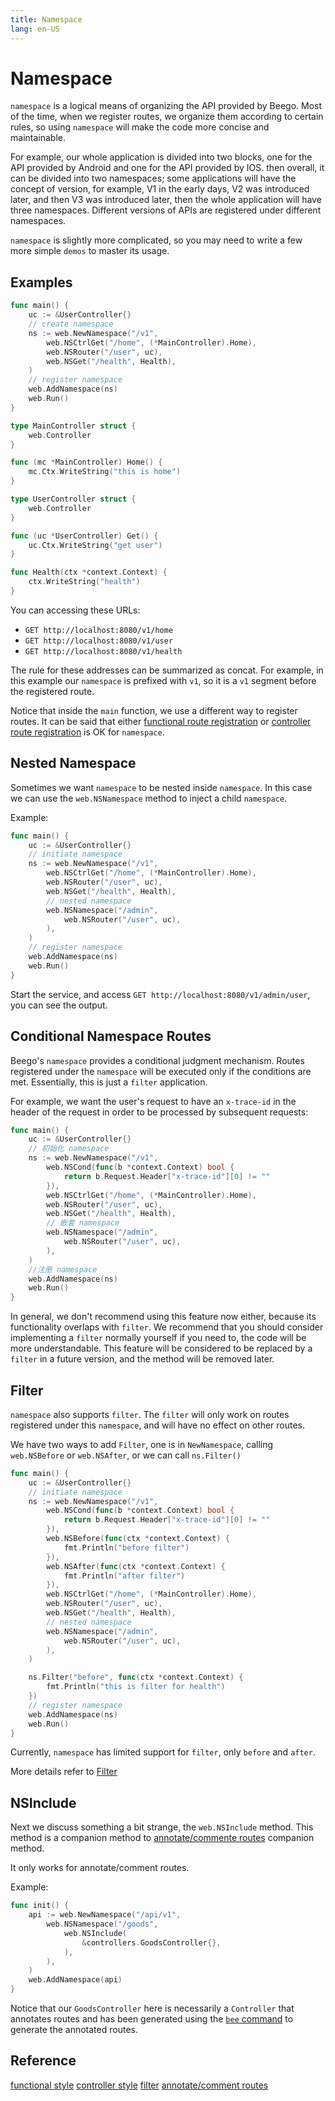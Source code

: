 ```yaml
---
title: Namespace
lang: en-US
---
```


# Namespace

`namespace` is a logical means of organizing the API provided by Beego. Most of the time, when we register routes, we organize them according to certain rules, so using `namespace` will make the code more concise and maintainable.

For example, our whole application is divided into two blocks, one for the API provided by Android and one for the API provided by IOS. then overall, it can be divided into two namespaces; some applications will have the concept of version, for example, V1 in the early days, V2 was introduced later, and then V3 was introduced later, then the whole application will have three namespaces. Different versions of APIs are registered under different namespaces.

`namespace` is slightly more complicated, so you may need to write a few more simple `demos` to master its usage.

## Examples

```go
func main() {
	uc := &UserController{}
	// create namespace
	ns := web.NewNamespace("/v1",
		web.NSCtrlGet("/home", (*MainController).Home),
		web.NSRouter("/user", uc),
		web.NSGet("/health", Health),
	)
	// register namespace
	web.AddNamespace(ns)
	web.Run()
}

type MainController struct {
	web.Controller
}

func (mc *MainController) Home() {
	mc.Ctx.WriteString("this is home")
}

type UserController struct {
	web.Controller
}

func (uc *UserController) Get() {
	uc.Ctx.WriteString("get user")
}

func Health(ctx *context.Context) {
	ctx.WriteString("health")
}
```

You can accessing these URLs:

- `GET http://localhost:8080/v1/home`
- `GET http://localhost:8080/v1/user`
- `GET http://localhost:8080/v1/health`

The rule for these addresses can be summarized as concat. For example, in this example our `namespace` is prefixed with `v1`, so it is a `v1` segment before the registered route.

Notice that inside the `main` function, we use a different way to register routes. It can be said that either [functional route registration](./functional_style/README.md) or [controller route registration](./ctrl_style/README.md) is OK for `namespace`. 

## Nested Namespace

Sometimes we want `namespace` to be nested inside `namespace`. In this case we can use the `web.NSNamespace` method to inject a child `namespace`.

Example:

```go
func main() {
	uc := &UserController{}
	// initiate namespace
	ns := web.NewNamespace("/v1",
		web.NSCtrlGet("/home", (*MainController).Home),
		web.NSRouter("/user", uc),
		web.NSGet("/health", Health),
		// nested namespace
		web.NSNamespace("/admin",
			web.NSRouter("/user", uc),
		),
	)
	// register namespace
	web.AddNamespace(ns)
	web.Run()
}
```

Start the service, and access `GET http://localhost:8080/v1/admin/user`, you can see the output.

## Conditional Namespace Routes

Beego's `namespace` provides a conditional judgment mechanism. Routes registered under the `namespace` will be executed only if the conditions are met. Essentially, this is just a `filter` application.

For example, we want the user's request to have an `x-trace-id` in the header of the request in order to be processed by subsequent requests:

```go
func main() {
	uc := &UserController{}
	// 初始化 namespace
	ns := web.NewNamespace("/v1",
		web.NSCond(func(b *context.Context) bool {
			return b.Request.Header["x-trace-id"][0] != ""
		}),
		web.NSCtrlGet("/home", (*MainController).Home),
		web.NSRouter("/user", uc),
		web.NSGet("/health", Health),
		// 嵌套 namespace
		web.NSNamespace("/admin",
			web.NSRouter("/user", uc),
		),
	)
	//注册 namespace
	web.AddNamespace(ns)
	web.Run()
}
```

In general, we don't recommend using this feature now either, because its functionality overlaps with `filter`. We recommend that you should consider implementing a `filter` normally yourself if you need to, the code will be more understandable. This feature will be considered to be replaced by a `filter` in a future version, and the method will be removed later.

## Filter

`namespace` also supports `filter`. The `filter` will only work on routes registered under this `namespace`, and will have no effect on other routes.

We have two ways to add `Filter`, one is in `NewNamespace`, calling `web.NSBefore` or `web.NSAfter`, or we can call `ns.Filter()`

```go
func main() {
	uc := &UserController{}
	// initiate namespace
	ns := web.NewNamespace("/v1",
		web.NSCond(func(b *context.Context) bool {
			return b.Request.Header["x-trace-id"][0] != ""
		}),
		web.NSBefore(func(ctx *context.Context) {
			fmt.Println("before filter")
		}),
		web.NSAfter(func(ctx *context.Context) {
			fmt.Println("after filter")
		}),
		web.NSCtrlGet("/home", (*MainController).Home),
		web.NSRouter("/user", uc),
		web.NSGet("/health", Health),
		// nested namespace
		web.NSNamespace("/admin",
			web.NSRouter("/user", uc),
		),
	)

	ns.Filter("before", func(ctx *context.Context) {
		fmt.Println("this is filter for health")
	})
	// register namespace
	web.AddNamespace(ns)
	web.Run()
}
```

Currently, `namespace` has limited support for `filter`, only `before` and `after`.

More details refer to [Filter](../filter/README.md)

## NSInclude

Next we discuss something a bit strange, the `web.NSInclude` method. This method is a companion method to [annotate/commente routes](./ctrl_style/README.md) companion method.

It only works for annotate/comment routes.

Example:

```go
func init() {
	api := web.NewNamespace("/api/v1",
		web.NSNamespace("/goods",
			web.NSInclude(
				&controllers.GoodsController{},
			),
		),
	)
	web.AddNamespace(api)
}
```

Notice that our `GoodsController` here is necessarily a `Controller` that annotates routes and has been generated using the [`bee` command](./bee/README.md) to generate the annotated routes.

## Reference

[functional style](./functional_style/README.md)
[controller style](./ctrl_style/README.md)
[filter](../filter/README.md)
[annotate/comment routes](./ctrl_style/README.md)
